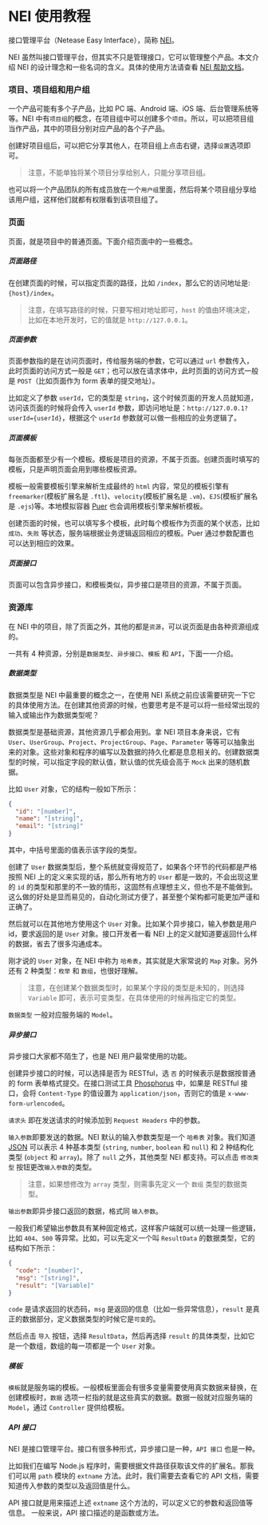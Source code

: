 # NEI 使用教程

接口管理平台（Netease Easy Interface），简称 [NEI](http://nei.hz.netease.com/)。

NEI 虽然叫接口管理平台，但其实不只是管理接口，它可以管理整个产品。本文介绍 NEI 的设计理念和一些名词的含义。具体的使用方法请查看 [NEI 帮助文档](http://nei.hz.netease.com/manual)。

### 项目、项目组和用户组

一个产品可能有多个子产品，比如 PC 端、Android 端、iOS 端、后台管理系统等等。NEI 中有`项目组`的概念，在项目组中可以创建多个`项目`。所以，可以把项目组当作产品，其中的项目分别对应产品的各个子产品。

创建好项目组后，可以把它分享其他人，在项目组上点击右键，选择`设置`选项即可。

>注意，不能单独将某个项目分享给别人，只能分享项目组。

也可以将一个产品团队的所有成员放在一个`用户组`里面，然后将某个项目组分享给该用户组，这样他们就都有权限看到该项目组了。

### 页面

页面，就是项目中的普通页面。下面介绍页面中的一些概念。

##### 页面路径

在创建页面的时候，可以指定页面的路径，比如 `/index`，那么它的访问地址是: `{host}/index`。

>注意，在填写路径的时候，只要写相对地址即可，`host` 的值由环境决定，比如在本地开发时，它的值就是 `http://127.0.0.1`。

##### 页面参数

页面参数指的是在访问页面时，传给服务端的参数，它可以通过 `url` 参数传入，此时页面的访问方式一般是 `GET`；也可以放在请求体中，此时页面的访问方式一般是 `POST`（比如页面作为 form 表单的提交地址）。

比如定义了参数 `userId`，它的类型是 `string`，这个时候页面的开发人员就知道，访问该页面的时候将会传入 `userId` 参数，即访问地址是：`http://127.0.0.1?userId={userId}`，根据这个 `userId` 参数就可以做一些相应的业务逻辑了。

##### 页面模板

每张页面都至少有一个模板。模板是项目的资源，不属于页面。创建页面时填写的模板，只是声明页面会用到哪些模板资源。

模板一般需要模板引擎来解析生成最终的 `html` 内容，常见的模板引擎有 `freemarker`(模板扩展名是 `.ftl`)、`velocity`(模板扩展名是 `.vm`)、`EJS`(模板扩展名是 `.ejs`)等。本地模拟容器 [Puer](https://github.com/leeluolee/puer) 也会调用模板引擎来解析模板。

创建页面的时候，也可以填写多个模板，此时每个模板作为页面的某个状态，比如 `成功`、`失败` 等状态，服务端根据业务逻辑返回相应的模板。Puer 通过参数配置也可以达到相应的效果。

##### 页面接口

页面可以包含异步接口，和模板类似，异步接口是项目的资源，不属于页面。


### 资源库

在 NEI 中的项目，除了页面之外，其他的都是`资源`，可以说页面是由各种资源组成的。

一共有 4 种资源，分别是`数据类型`、`异步接口`、`模板` 和 `API`，下面一一介绍。

##### 数据类型

数据类型是 NEI 中最重要的概念之一，在使用 NEI 系统之前应该需要研究一下它的具体使用方法。在创建其他资源的时候，也要思考是不是可以将一些经常出现的输入或输出作为数据类型呢？

数据类型是基础资源，其他资源几乎都会用到。拿 NEI 项目本身来说，它有 `User`、`UserGroup`、`Project`、`ProjectGroup`、`Page`、`Parameter` 等等可以抽象出来的对象。这些对象和程序的编写以及数据的持久化都是息息相关的。创建数据类型的时候，可以指定字段的默认值，默认值的优先级会高于 `Mock` 出来的随机数据。

比如 `User` 对象，它的结构一般如下所示：

```json
{
  "id": "[number]",
  "name": "[string]",
  "email": "[string]"
}
```

其中，中括号里面的值表示该字段的类型。

创建了 `User` 数据类型后，整个系统就变得规范了，如果各个环节的代码都是严格按照 NEI 上的定义来实现的话，那么所有地方的 `User` 都是一致的，不会出现这里的 `id` 的类型和那里的不一致的情形，这固然有点理想主义，但也不是不能做到。这么做的好处是显而易见的，自动化测试方便了，甚至整个架构都可能更加严谨和正确了。

然后就可以在其他地方使用这个 `User` 对象。比如某个异步接口，输入参数是用户 id，要求返回的是 `User` 对象。接口开发者一看 NEI 上的定义就知道要返回什么样的数据，省去了很多沟通成本。

刚才说的 `User` 对象，在 NEI 中称为 `哈希表`，其实就是大家常说的 `Map` 对象。另外还有 2 种类型：`枚举` 和 `数组`，也很好理解。

>注意，在创建某个数据类型时，如果某个字段的类型是未知的，则选择 `Variable` 即可，表示可变类型，在具体使用的时候再指定它的类型。

`数据类型` 一般对应服务端的 `Model`。

##### 异步接口

异步接口大家都不陌生了，也是 NEI 用户最常使用的功能。

创建异步接口的时候，可以选择是否为 RESTful，选 `否` 的时候表示是数据按普通的 form 表单格式提交。在接口测试工具 [Phosphorus](https://chrome.google.com/webstore/detail/phosphorus/piaeaaejbhdohaihefehocabkanhlpoh) 中，如果是 RESTful 接口，会将 `Content-Type` 的值设置为 `application/json`，否则它的值是 `x-www-form-urlencoded`。

`请求头` 即在发送请求的时候添加到 `Request Headers` 中的参数。

`输入参数`即要发送的数据。NEI 默认的输入参数类型是一个 `哈希表` 对象。我们知道 [JSON](https://tools.ietf.org/html/rfc4627) 可以表示 4 种基本类型 (`string`, `number`, `boolean` 和 `null`) 和 2 种结构化类型 (`object` 和 `array`)。除了 `null` 之外，其他类型 NEI 都支持。可以点击 `修改类型` 按钮更改`输入参数`的类型。

>注意，如果想修改为 `array` 类型，则需事先定义一个 `数组` 类型的数据类型。

`输出参数`即异步接口返回的数据，格式同 `输入参数`。

一般我们希望输出参数具有某种固定格式，这样客户端就可以统一处理一些逻辑，比如 `404`、`500` 等异常。比如，可以先定义一个叫 `ResultData` 的数据类型，它的结构如下所示：

```json
{
  "code": "[number]",
  "msg": "[string]",
  "result": "[Variable]"
}
```

`code` 是请求返回的状态码，`msg` 是返回的信息（比如一些异常信息），`result` 是真正的数据部分，定义数据类型的时候它是`可变`的。

然后点击 `导入` 按钮，选择 `ResultData`，然后再选择 `result` 的具体类型，比如它是一个数组，数组的每一项都是一个 `User` 对象。

##### 模板

`模板`就是服务端的模板。一般模板里面会有很多变量需要使用真实数据来替换，在创建模板时，`数据` 选项一栏指的就是这些真实的数据。数据一般就对应服务端的 `Model`，通过 `Controller` 提供给模板。

##### API 接口

NEI 是接口管理平台。接口有很多种形式，异步接口是一种，`API 接口` 也是一种。

比如我们在编写 Node.js 程序时，需要根据文件路径获取该文件的扩展名。那我们可以用 `path` 模块的 `extname` 方法。此时，我们需要去查看它的 API 文档，需要知道传入参数的类型以及返回值是什么。

API 接口就是用来描述上述 `extname` 这个方法的，可以定义它的参数和返回值等信息。 一般来说，API 接口描述的是函数或方法。
